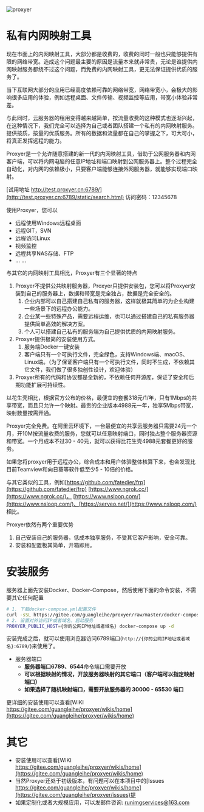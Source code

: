 
![proxyer](https://gitee.com/guangleihe/proxyer/raw/master/img/logo.png)

# 私有内网映射工具

现在市面上的内网映射工具，大部分都是收费的，收费的同时一般也只能够提供有限的网络带宽。造成这个问题最主要的原因是流量本来就非常贵，无论是谁提供内网映射服务都绕不过这个问题，而免费的内网映射工具，更无法保证提供优质的服务了。

当下互联网大部分的应用已经高度依赖可靠的网络带宽，网络带宽小，会极大的影响很多应用的体验，例如远程桌面、文件传输、视频监控等应用，带宽小体验非常差。

与此同时，云服务器的租用变得越来越简单，按流量收费的这种模式也逐渐兴起，在这种情况下，我们完全可以选择为自己或者团队搭建一个私有的内网映射服务。提供按质，按量的优质服务。所有的数据和流量都在自己的掌握之下，可大可小，将真正发挥远程的能力。

Proxyer是一个允许随意搭建的新一代的内网映射工具，借助于公网服务器和内网客户端，可以将内网电脑的任意IP地址和端口映射到公网服务器上。整个过程完全自动化，对内网的依赖极小，只要客户端能够连接外网服务器，就能够实现端口映射。

[试用地址 http://test.proxyer.cn:6789/](http://test.proxyer.cn:6789/static/search.html) 访问密码：12345678

使用Proxyer，您可以
- 远程使用Windows远程桌面
- 远程GIT，SVN
- 远程访问Linux
- 视频监控
- 远程共享NAS存储、FTP
- ... ...

与其它的内网映射工具相比，Proxyer有三个显著的特点


1. Proxyer不提供公共映射服务器，Proxyer只提供安装包，您可以将Proxyer安装到自己的服务器上，数据和带宽是完全独占，数据是完全安全的。
    1. 企业内部可以自己搭建自己私有的服务器，这样就极其简单的为企业构建一些场景下的远程办公能力。
    2. 企业某一些特殊产品，需要远程运维，也可以通过搭建自己的私有服务器提供简单高效的解决方案。
    3. 个人可以搭建自己私有的服务端为自己提供优质的内网映射服务。
2. Proxyer提供极简的安装使用方式。
    1. 服务端Docker一键安装
    2. 客户端只有一个可执行文件，完全绿色，支持Windows端、macOS、Linux端。（为了保证客户端只有一个可执行文件，同时不生成，不依赖其它文件，我们做了很多独创性设计，欢迎体验）
3. Proxyer所有的代码和协议都是全新的，不依赖任何开源库，保证了安全和后期功能扩展可持续性。

以花生壳相比，根据官方公布的价格，最便宜的套餐318元/1/年，只有1Mbps的共享带宽，而且只允许一个映射。最贵的企业版本4988元一年，独享5Mbps带宽，映射数量按需开通。

Proxyer完全免费。在阿里云环境下，一台最便宜的共享云服务器只需要24元一个月，开10M按流量收费的服务，您就可以任意映射端口，同时独占整个服务器资源和带宽。一个月成本不过30 - 40元，就可以获得比花生壳4988元套餐更好的服务。

如果您将proxyer用于远程办公，综合成本和用户体验整体核算下来，也会发现比目前Teamview和向日葵等软件低至少5 - 10倍的价格。

与其它类似的工具，例如[https://github.com/fatedier/frp](https://github.com/fatedier/frp) [https://www.ngrok.cc/](https://www.ngrok.cc/)， [https://www.nsloop.com/](https://www.nsloop.com/)、[https://serveo.net/](https://www.nsloop.com/) 相比。

Proxyer依然有两个重要优势

1. 自己安装自己的服务器，低成本独享服务，不受其它客户影响，安全可靠。
2. 安装和配置极其简单，开箱即用。

# 安装服务

服务器上面先安装Docker、Docker-Compose，然后使用下面的命令安装，不需要其它任何配置

```bash
# 1. 下载docker-compose.yml配置文件
curl -sSL https://gitee.com/guangleihe/proxyer/raw/master/docker-compose.yaml -o docker-compose.yml
# 2. 设置对外访问IP或者域名，启动服务
PROXYER_PUBLIC_HOST={你的公网IP地址或者域名} docker-compose up -d
```

安装完成之后，就可以使用浏览器访问6789端口(`http://{你的公网IP地址或者域名}:6789/`)来使用了。

-  服务器端口
    - **服务器端口6789、6544**命令端口需要开放
    - **可以根据映射的情况，开放服务器映射的其它端口（客户端可以指定映射端口）**
    - **如果选择了随机映射端口，需要开放服务器的 30000 - 65530 端口**

更详细的安装使用可以查看[WIKI https://gitee.com/guangleihe/proxyer/wikis/home](https://gitee.com/guangleihe/proxyer/wikis/home)

# 其它

- 安装使用可以查看[WIKI https://gitee.com/guangleihe/proxyer/wikis/home](https://gitee.com/guangleihe/proxyer/wikis/home)
- 当然Proxyer还处于初级版本，有问题可以在本项目中的[Issues https://gitee.com/guangleihe/proxyer/wikis/home](https://gitee.com/guangleihe/proxyer/issues)提
- 如果定制化或者大规模应用，可以发邮件咨询: runimgservices@163.com
